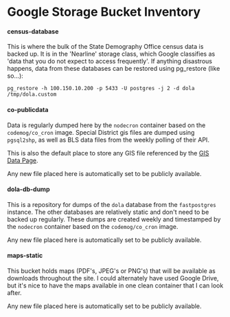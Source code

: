 # Google Storage Bucket Inventory

#### census-database

This is where the bulk of the State Demography Office census data is backed up.  It is in the 'Nearline' storage class, which Google classifies as 'data that you do not expect to access frequently'.  If anything disastrous happens, data from these databases can be restored using pg\_restore (like so...):
```
pg_restore -h 100.150.10.200 -p 5433 -U postgres -j 2 -d dola /tmp/dola.custom
```

#### co-publicdata

Data is regularly dumped here by the ```nodecron``` container based on the ```codemog/co_cron``` image.  Special District gis files are dumped using ```pgsql2shp```, as well as BLS data files from the weekly polling of their API.

This is also the default place to store any GIS file referenced by the [GIS Data Page](https://demography.dola.colorado.gov/gis/gis-data/#gis-data).

Any new file placed here is automatically set to be publicly available.

#### dola-db-dump

This is a repository for dumps of the ```dola``` database from the ```fastpostgres``` instance.  The other databases are relatively static and don't need to be backed up regularly.  These dumps are created weekly and timestamped by the ```nodecron``` container based on the ```codemog/co_cron``` image.

Any new file placed here is automatically set to be publicly available.

#### maps-static

This bucket holds maps (PDF's, JPEG's or PNG's) that will be available as downloads throughout the site.  I could alternately have used Google Drive, but it's nice to have the maps available in one clean container that I can look after.

Any new file placed here is automatically set to be publicly available.
